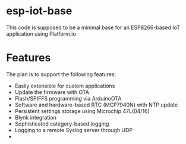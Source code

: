 # esp-iot-base
This code is supposed to be a minimal base for an ESP8266-based IoT application using Platform.io

# Features

The plan is to support the following features:

* Easily extensible for custom applications
* Update the firmware with OTA
* Flash/SPIFFS programming via ArduinoOTA
* Software and hardware-based RTC (MCP7940N) with NTP update
* Persistent settings storage using Microchip 47L(04/16)
* Blynk integration
* Sophisticated category-based logging
* Logging to a remote Syslog server through UDP
* 